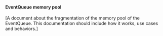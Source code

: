 #### EventQueue memory pool

[A document about the fragmentation of the memory pool of the EventQueue. This documentation should include how it works, use cases and behaviors.]

